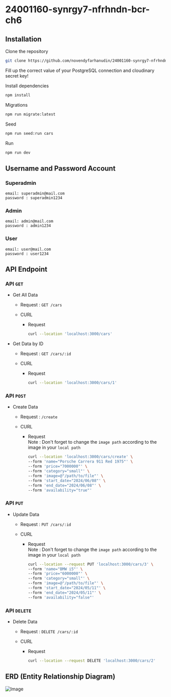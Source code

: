 # 24001160-synrgy7-nfrhndn-bcr-ch6

## Installation

Clone the repository

```bash
git clone https://github.com/novendyfarhanudin/24001160-synrgy7-nfrhndn-bcr-ch6.git
```

Fill up the correct value of your PostgreSQL connection and cloudinary secret key!

Install dependencies

```bash
npm install
```

Migrations

```bash
npm run migrate:latest
```

Seed

```bash
npm run seed:run cars
```

Run

```bash
npm run dev
```

## Username and Password Account

### Superadmin

    email: superadmin@mail.com
    password : superadmin1234

### Admin

    email: admin@mail.com
    password : admin1234

### User

    email: user@mail.com
    password : user1234

## API Endpoint

### API `GET`

- Get All Data

  - Request : `GET /cars`
  - CURL

    - Request

      ```bash
      curl --location 'localhost:3000/cars'
      ```

- Get Data by ID

  - Request : `GET /cars/:id`
  - CURL

    - Request

      ```bash
      curl --location 'localhost:3000/cars/1'
      ```

### API `POST`

- Create Data

  - Request : `/create`
  - CURL

    - Request\
      Note : Don't forget to change the `image path` according to the image in your `local path`

      ```bash
      curl --location 'localhost:3000/cars/create' \
      --form 'name="Porsche Carrera 911 Red 1975"' \
      --form 'price="7000000"' \
      --form 'category="small"' \
      --form 'image=@"/path/to/file"' \
      --form 'start_date="2024/06/08"' \
      --form 'end_date="2024/06/08"' \
      --form 'availability="true"'
      ```

### API `PUT`

- Update Data

  - Request : `PUT /cars/:id`
  - CURL

    - Request\
      Note : Don't forget to change the `image path` according to the image in your `local path`

      ```bash
      curl --location --request PUT 'localhost:3000/cars/3' \
      --form 'name="BMW i5"' \
      --form 'price="6000000"' \
      --form 'category="small"' \
      --form 'image=@"/path/to/file"' \
      --form 'start_date="2024/05/11"' \
      --form 'end_date="2024/05/11"' \
      --form 'availability="false"'
      ```

### API `DELETE`

- Delete Data

  - Request : `DELETE /cars/:id`
  - CURL

    - Request

      ```bash
      curl --location --request DELETE 'localhost:3000/cars/2'
      ```

## ERD (Entity Relationship Diagram)

![Image](https://res.cloudinary.com/dnw1qkqei/image/upload/v1717932887/Challenge_6_Binar_Car_Rental_iwwrhx.png)
